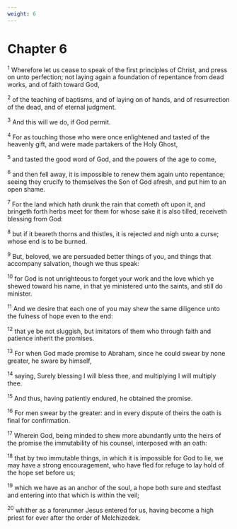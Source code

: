 ```yaml
---
weight: 6
---
```


# Chapter 6

<sup>1</sup> Wherefore let us cease to speak of the first principles of Christ, and press on unto perfection; not laying again a foundation of repentance from dead works, and of faith toward God, 

<sup>2</sup> of the teaching of baptisms, and of laying on of hands, and of resurrection of the dead, and of eternal judgment. 

<sup>3</sup> And this will we do, if God permit. 

<sup>4</sup> For as touching those who were once enlightened and tasted of the heavenly gift, and were made partakers of the Holy Ghost, 

<sup>5</sup> and tasted the good word of God, and the powers of the age to come, 

<sup>6</sup> and then fell away, it is impossible to renew them again unto repentance; seeing they crucify to themselves the Son of God afresh, and put him to an open shame. 

<sup>7</sup> For the land which hath drunk the rain that cometh oft upon it, and bringeth forth herbs meet for them for whose sake it is also tilled, receiveth blessing from God: 

<sup>8</sup> but if it beareth thorns and thistles, it is rejected and nigh unto a curse; whose end is to be burned. 

<sup>9</sup> But, beloved, we are persuaded better things of you, and things that accompany salvation, though we thus speak: 

<sup>10</sup> for God is not unrighteous to forget your work and the love which ye shewed toward his name, in that ye ministered unto the saints, and still do minister. 

<sup>11</sup> And we desire that each one of you may shew the same diligence unto the fulness of hope even to the end: 

<sup>12</sup> that ye be not sluggish, but imitators of them who through faith and patience inherit the promises. 

<sup>13</sup> For when God made promise to Abraham, since he could swear by none greater, he sware by himself, 

<sup>14</sup> saying, Surely blessing I will bless thee, and multiplying I will multiply thee. 

<sup>15</sup> And thus, having patiently endured, he obtained the promise. 

<sup>16</sup> For men swear by the greater: and in every dispute of theirs the oath is final for confirmation. 

<sup>17</sup> Wherein God, being minded to shew more abundantly unto the heirs of the promise the immutability of his counsel, interposed with an oath: 

<sup>18</sup> that by two immutable things, in which it is impossible for God to lie, we may have a strong encouragement, who have fled for refuge to lay hold of the hope set before us; 

<sup>19</sup> which we have as an anchor of the soul, a hope both sure and stedfast and entering into that which is within the veil; 

<sup>20</sup> whither as a forerunner Jesus entered for us, having become a high priest for ever after the order of Melchizedek. 


